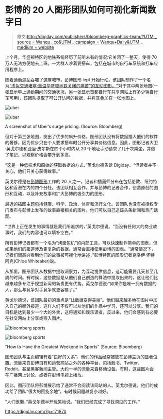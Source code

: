 # 彭博的 20 人图形团队如何可视化新闻数字日

> 原文:[http://digiday.com/publishers/bloomberg-graphics-team/?UTM _ source = Wanqu . co&UTM _ campaign = Wanqu+Daily&UTM _ medium = website](http://digiday.com/publishers/bloomberg-graphics-team/?utm_source=wanqu.co&utm_campaign=Wanqu+Daily&utm_medium=website)

上个月，华盛顿特区的地铁系统经历了前所未有的情况:它关闭了一整天，使得 70 万人无法方便地去上班。一大群人吵着要搭车，包括在城市的自行车系统和打车应用程序上。

随着通勤混乱吞噬了这座城市，彭博图形 lept 开始行动。该团队制作了一个名为[“虚拟交通堵塞:重温华盛顿地铁关闭的痛苦”的互动图形。"](http://www.bloomberg.com/graphics/2016-metro-shutdown/)对于其中两张地图(一张显示早上通勤期间的交通状况，另一张显示首都自行车共享网站上有多少辆自行车可用)，该团队提取了可公开访问的数据，并将其叠加在一张地图上。

![uber](../Images/8812d3c51ce86dceb19da886f03a54b0.png)

<noscript><img data-lazy-fallback="1" decoding="async" class="wp-image-172000 size-inline" src="../Images/8812d3c51ce86dceb19da886f03a54b0.png" alt="uber" data-original-src="https://digiday.com/wp-content/uploads/sites/3/2016/04/uber-744x352.jpg"/></noscript>

A screenshot of Uber’s surge pricing. (Source: Bloomberg)



但对于第三张地图，突出了优步的飙升价格，图形团队没有将数据插入他们的软件的奢侈，因为优步只在个人要求搭车时公开分享其价格信息。因此，图形记者大卫·英戈尔德和亚当·皮尔斯在四个小时内从 20 个地址手动请求了几十次乘坐，并做了笔记，以观察价格会攀升到多高。

“这是一种低技术和原始的获取数据的方式，”英戈尔德告诉 Digiday。“但读者并不关心，他们只关心获得故事。”

英戈尔德是在[彭博图形](http://www.bloomberg.com/graphics)工作的 20 人之一，记者和插画师分布在包括伦敦、纽约特区和香港在内的四个分社。该团队相互合作，并与彭博的记者合作，创造原创的图形和互动，以及补充故事和扩大彭博的吸引力的图形。

最近的插图主题包括健康、科学、政治、体育和流行文化。该团队也没有被授权专门发布与彭博上发布的故事直接相关的图片。他们可以自己追踪头条新闻和热门话题。

“世界上正在发生的事情就是我们所追求的，”英戈尔德说。“当没有任何大的商业故事时，我们的内容也可以填补空白。”

所有彭博记者都有一个名为“烤面包机”的内部工具，可以快速制作简单的图表，但如果他们的报道涉及更复杂的数据，通常会直接使用彭博的图表。“通常情况下，记者们很高兴看到他们的故事被可视化地讲述，”彭博特区的图形记者克洛伊·怀特阿克(Chloe Whiteaker)说。

从那里，图形团队从数据中提取洞察力，为互动提供信息，这可能需要几天甚至几周的时间。有时候，这些数据是从他们自己创造的算法中提取出来的，这让他们比越来越多专注于视觉新闻的新贵更有优势。英戈尔德说:“如果你是唯一拥有数据的人，那么与竞争对手竞争就更容易了。”

英戈尔德说，该团队最初的重点是“让数据变得美丽”。他们越来越多地在图片中加入自己的额外报道，这样人们不仅可以从他们的作品中学习，还可以分享。我们的目标是达到最少一个大的外卖，这将通知和娱乐读者，反过来，他们会感到有必要在社交网站上分享或嵌入图片。

![bloomberg sports](../Images/dd76265e37e75b27536d65d650c7ed78.png)

<noscript><img data-lazy-fallback="1" decoding="async" loading="lazy" class="wp-image-172006 size-full" src="../Images/dd76265e37e75b27536d65d650c7ed78.png" alt="bloomberg sports" srcset="https://digiday.com/wp-content/uploads/sites/3/2016/04/bloomberg-sports.jpg 780w, https://digiday.com/wp-content/uploads/sites/3/2016/04/bloomberg-sports.jpg?resize=300,197 300w, https://digiday.com/wp-content/uploads/sites/3/2016/04/bloomberg-sports.jpg?resize=760,499 760w, https://digiday.com/wp-content/uploads/sites/3/2016/04/bloomberg-sports.jpg?resize=80,52 80w, https://digiday.com/wp-content/uploads/sites/3/2016/04/bloomberg-sports.jpg?resize=470,309 470w" sizes="(max-width: 780px) 100vw, 780px" data-original-src="https://digiday.com/wp-content/uploads/sites/3/2016/04/bloomberg-sports.jpg"/></noscript>

“How to Have the Greatest Weekend in Sports” (Source: Bloomberg)



图形团队与主页编辑有着“良好的关系”，他们的作品经常被放在彭博主页的显著位置。流量来自彭博自有和运营网站之外的各种平台，包括脸书、Twitter、Reddit，甚至黑客新闻主管。大约一半的流量来自移动设备。有时，这些图片会在广播网上讨论，或者在彭博电视上播放。

因此，图形团队将彭博展示给了通常不会阅读该网站的人。英戈尔德说，他们的成功给了团队“很大的回旋余地”。有时候问题越复杂越好。

“人们很懒，”英戈尔德半开玩笑地说。“我们已经完成了寻找洞见的工作。”

https://digiday.com/?p=171870